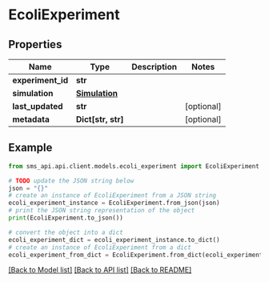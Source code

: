 # EcoliExperiment

## Properties

| Name              | Type                            | Description | Notes      |
| ----------------- | ------------------------------- | ----------- | ---------- |
| **experiment_id** | **str**                         |             |
| **simulation**    | [**Simulation**](Simulation.md) |             |
| **last_updated**  | **str**                         |             | [optional] |
| **metadata**      | **Dict[str, str]**              |             | [optional] |

## Example

```python
from sms_api.api.client.models.ecoli_experiment import EcoliExperiment

# TODO update the JSON string below
json = "{}"
# create an instance of EcoliExperiment from a JSON string
ecoli_experiment_instance = EcoliExperiment.from_json(json)
# print the JSON string representation of the object
print(EcoliExperiment.to_json())

# convert the object into a dict
ecoli_experiment_dict = ecoli_experiment_instance.to_dict()
# create an instance of EcoliExperiment from a dict
ecoli_experiment_from_dict = EcoliExperiment.from_dict(ecoli_experiment_dict)
```

[[Back to Model list]](../README.md#documentation-for-models) [[Back to API list]](../README.md#documentation-for-api-endpoints) [[Back to README]](../README.md)
